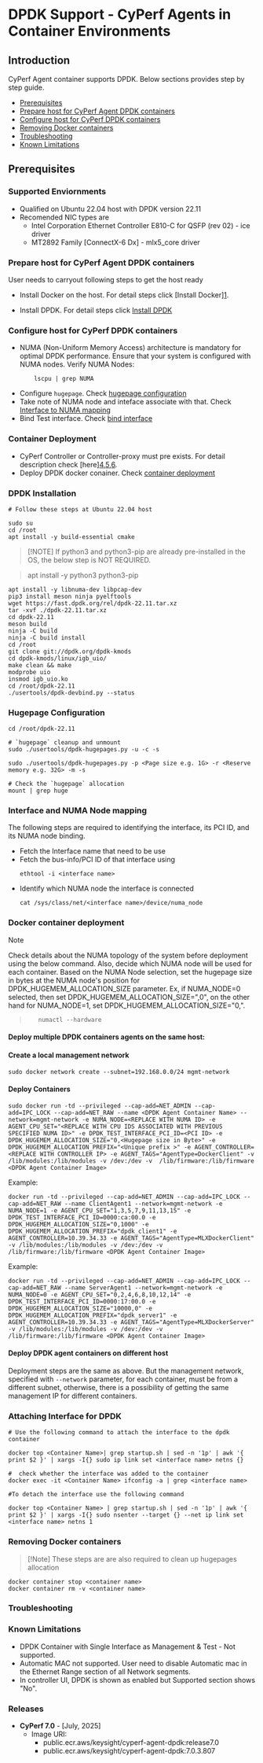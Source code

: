 
# DPDK Support - CyPerf Agents in Container Environments

## Introduction
CyPerf Agent container supports DPDK. Below sections provides step by step guide.

  - [Prerequisites](#prerequisites)
  - [Prepare host for CyPerf Agent DPDK containers](#prepare-host-for-cyperf-agent-dpdk-containers)
  - [Configure host for CyPerf DPDK containers](#configure-host-for-cyperf-dpdk-containers)
  - [Removing Docker containers](#removing-docker-containers)
  - [Troubleshooting](#troubleshooting)
  - [Known Limitations](#known-limitations)

## Prerequisites
### Supported Enviornments
- Qualified on Ubuntu 22.04 host with DPDK version 22.11
- Recomended NIC types are
    - Intel Corporation Ethernet Controller E810-C for QSFP (rev 02) - ice driver
    - MT2892 Family [ConnectX-6 Dx] -  mlx5_core driver

### Prepare host for CyPerf Agent DPDK containers
User needs to carryout following steps to get the host ready
- Install Docker on the host. For detail steps click [Install Docker][1](../README.md/#general-prerequisites).

- Install DPDK. For detail steps click [Install DPDK](#dpdk-installation)

### Configure host for CyPerf DPDK containers
 - NUMA (Non-Uniform Memory Access) architecture is mandatory for optimal DPDK performance. Ensure that your system is configured with NUMA nodes.
      Verify NUMA Nodes:
    ```shell
        lscpu | grep NUMA
    ```
- Configure `hugepage`. Check [hugepage configuration](#hugepage-configuration)
- Take note of NUMA node and inteface associate with that. Check [Interface to NUMA mapping](#interface-and-numa-node-mapping)
- Bind Test interface. Check [bind interface](#binding-interface-for-dpdk)
  
### Container Deployment
- CyPerf Controller or Controller-proxy must pre exists. For detail description check [here][4,5,6](../README.md/#general-prerequisites).
- Deploy DPDK docker conainer. Check [container deployment](#docker-container-deployment)

### DPDK Installation
```shell
# Follow these steps at Ubuntu 22.04 host

sudo su 
cd /root
apt install -y build-essential cmake
```
> [!NOTE] If python3 and python3-pip are already pre-installed in the OS, the below step is NOT REQUIRED.

> apt install -y python3 python3-pip

```shell
apt install -y libnuma-dev libpcap-dev 
pip3 install meson ninja pyelftools 
wget https://fast.dpdk.org/rel/dpdk-22.11.tar.xz 
tar -xvf ./dpdk-22.11.tar.xz 
cd dpdk-22.11 
meson build 
ninja -C build 
ninja -C build install 
cd /root 
git clone git://dpdk.org/dpdk-kmods 
cd dpdk-kmods/linux/igb_uio/ 
make clean && make 
modprobe uio 
insmod igb_uio.ko 
cd /root/dpdk-22.11 
./usertools/dpdk-devbind.py --status 
```

### Hugepage Configuration
```shell
cd /root/dpdk-22.11 

# `hugepage` cleanup and unmount
sudo ./usertools/dpdk-hugepages.py -u -c -s

sudo ./usertools/dpdk-hugepages.py -p <Page size e.g. 1G> -r <Reserve memory e.g. 32G> -m -s

# Check the `hugepage` allocation
mount | grep huge

```
### Interface and NUMA Node mapping

 The following steps are required to identifying the interface, its PCI ID, and its NUMA node binding.

- Fetch the Interface name that need to be use
- Fetch the bus-info/PCI ID of that interface using  
  ```shell
  ethtool -i <interface name>
  ``` 
- Identify which NUMA node the interface is connected
   ```shell
   cat /sys/class/net/<interface name>/device/numa_node
   ```
  
### Docker container deployment
>[!Note]
Check details about the NUMA topology of the system before deployment using the below command. Also, decide which NUMA node will be used for each container. Based on the NUMA Node selection, set the hugepage size in bytes at the NUMA node's position for DPDK_HUGEMEM_ALLOCATION_SIZE parameter. Ex, if NUMA_NODE=0 selected, then set DPDK_HUGEMEM_ALLOCATION_SIZE="<Hugepage size in Byte>,0", on the other hand for NUMA_NODE=1, set DPDK_HUGEMEM_ALLOCATION_SIZE="0,<Hugepage size in Byte>".
    
>```shell
>    numactl --hardware
>```

#### Deploy multiple DPDK containers agents on the same host:
  
#### Create a local management network
```shell
sudo docker network create --subnet=192.168.0.0/24 mgmt-network
```
#### Deploy Containers
```Shell
sudo docker run -td --privileged --cap-add=NET_ADMIN --cap-add=IPC_LOCK --cap-add=NET_RAW --name <DPDK Agent Container Name> --network=mgmt-network -e NUMA_NODE=<REPLACE WITH NUMA ID> -e AGENT_CPU_SET="<REPLACE WITH CPU IDS ASSOCIATED WITH PREVIOUS SPECIFIED NUMA ID>" -e DPDK_TEST_INTERFACE_PCI_ID=<PCI ID> -e DPDK_HUGEMEM_ALLOCATION_SIZE="0,<Hugepage size in Byte>" -e DPDK_HUGEMEM_ALLOCATION_PREFIX="<Unique prefix >" -e AGENT_CONTROLLER=<REPLACE WITH CONTROLLER IP> -e AGENT_TAGS="AgentType=DockerClient" -v /lib/modules:/lib/modules -v /dev:/dev -v  /lib/firmware:/lib/firmware <DPDK Agent Container Image>
```
Example:
```shell
docker run -td --privileged --cap-add=NET_ADMIN --cap-add=IPC_LOCK --cap-add=NET_RAW --name ClientAgent1 --network=mgmt-network -e NUMA_NODE=1 -e AGENT_CPU_SET="1,3,5,7,9,11,13,15" -e DPDK_TEST_INTERFACE_PCI_ID=0000:ca:00.0 -e DPDK_HUGEMEM_ALLOCATION_SIZE="0,1000" -e DPDK_HUGEMEM_ALLOCATION_PREFIX="dpdk_client1" -e AGENT_CONTROLLER=10.39.34.33 -e AGENT_TAGS="AgentType=MLXDockerClient" -v /lib/modules:/lib/modules -v /dev:/dev -v /lib/firmware:/lib/firmware <DPDK Agent Container Image>
```

Example:
```shell
docker run -td --privileged --cap-add=NET_ADMIN --cap-add=IPC_LOCK --cap-add=NET_RAW --name ServerAgent1 --network=mgmt-network -e NUMA_NODE=0 -e AGENT_CPU_SET="0,2,4,6,8,10,12,14" -e DPDK_TEST_INTERFACE_PCI_ID=0000:17:00.0 -e DPDK_HUGEMEM_ALLOCATION_SIZE="10000,0" -e DPDK_HUGEMEM_ALLOCATION_PREFIX="dpdk_server1" -e AGENT_CONTROLLER=10.39.34.33 -e AGENT_TAGS="AgentType=MLXDockerServer" -v /lib/modules:/lib/modules -v /dev:/dev -v  /lib/firmware:/lib/firmware <DPDK Agent Container Image>

```

#### Deploy DPDK agent containers on different host
Deployment steps are the same as above. But the management network, specified with `--network` parameter, for each container, must be from a different subnet, otherwise, there is a possibility of getting the same management IP for different containers.

### Attaching Interface for DPDK

```shell
# Use the following command to attach the interface to the dpdk container 

docker top <Container Name>| grep startup.sh | sed -n '1p' | awk '{ print $2 }' | xargs -I{} sudo ip link set <interface name> netns {}  

#  check whether the interface was added to the container
docker exec -it <Container Name> ifconfig -a | grep <interface name>
  
#To detach the interface use the following command 

docker top <Container Name> | grep startup.sh | sed -n '1p' | awk '{ print $2 }' | xargs -I{} sudo nsenter --target {} --net ip link set <interface name> netns 1 
```
### Removing Docker containers
>[!Note] These steps are are also required to clean up hugepages allocation
```shell
docker container stop <container name>
docker container rm -v <container name>
```
### Troubleshooting
 

### Known Limitations
- DPDK Container with Single Interface as Management & Test  - Not supported.
- Automatic MAC not supported. User need to disable Automatic mac in the Ethernet Range section of all Network segments.
- In controller UI, DPDK is shown as enabled but Supported section shows "No".

### Releases


- **CyPerf 7.0** - [July, 2025]
    - Image URI:
        - public.ecr.aws/keysight/cyperf-agent-dpdk:release7.0
        - public.ecr.aws/keysight/cyperf-agent-dpdk:7.0.3.807
